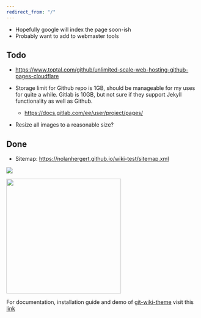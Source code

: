 ```yaml
---
redirect_from: "/"
---
```


* Hopefully google will index the page soon-ish
* Probably want to add to webmaster tools

## Todo 
  * https://www.toptal.com/github/unlimited-scale-web-hosting-github-pages-cloudflare
  
* Storage limit for Github repo is 1GB, should be manageable for my uses for quite a while. Gitlab is 10GB, but not sure if they support Jekyll functionality as well as Github.
  * https://docs.gitlab.com/ee/user/project/pages/

* Resize all images to a reasonable size?


## Done
  * Sitemap: https://nolanhergert.github.io/wiki-test/sitemap.xml

![]({{site.baseurl}}/wiki/qhuvsc1.jpg)

<img src="https://nolanhergert.github.io/wiki-test/wiki/qhuvsc1.jpg" width="300">


For documentation, installation guide and demo of [git-wiki-theme](git-wiki-theme) visit this [link](http://drassil.github.io/git-wiki/)

